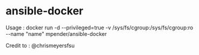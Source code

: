# ansible-docker

Usage : docker run -d --privileged=true -v /sys/fs/cgroup:/sys/fs/cgroup:ro --name "name" mpender/ansible-docker

Credit to : @chrismeyersfsu

